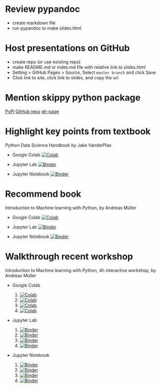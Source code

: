 # Review pypandoc
- create markdown file
- run pypandoc to make slides.html
# Host presentations on GitHub
- create repo (or use existing repo)
- make README.md or index.md file with relative link to slides.html
- Setting > GitHub Pages > Source, Select `master branch` and click Save
- Click link to site, click link to slides, and copy the url
# Mention skippy python package
[PyPI](https://pypi.org/project/skippy/)
[GitHub repo](https://github.com/marskar/skippy/)
[gh-page](https://marskar.github.io/skippy/)

# Highlight key points from textbook
Python Data Science Handbook by Jake VanderPlas

- Google Colab [![Colab](https://colab.research.google.com/assets/colab-badge.svg)](https://colab.research.google.com/github/jakevdp/PythonDataScienceHandbook/blob/master/notebooks/Index.ipynb)

- Jupyter Lab [![Binder](https://mybinder.org/badge_logo.svg)](https://mybinder.org/v2/gh/jakevdp/PythonDataScienceHandbook/master?urlpath=lab/notebooks/Index.ipynb)

- Jupyter Notebook [![Binder](https://mybinder.org/badge_logo.svg)](https://mybinder.org/v2/gh/jakevdp/PythonDataScienceHandbook/master?filepath=notebooks%2FIndex.ipynb)


# Recommend book
Introduction to Machine learning with Python, by Andreas Müller

- Google Colab [![Colab](https://colab.research.google.com/assets/colab-badge.svg)](https://colab.research.google.com/github/amueller/introduction_to_ml_with_python/master)

- Jupyter Lab [![Binder](https://mybinder.org/badge_logo.svg)](https://mybinder.org/v2/gh/amueller/introduction_to_ml_with_python/master?urlpath=lab)

- Jupyter Notebook [![Binder](https://mybinder.org/badge_logo.svg)](https://mybinder.org/v2/gh/amueller/introduction_to_ml_with_python/master)


# Walkthrough recent workshop
Introduction to Machine learning with Python, 4h interactive workshop, by Andreas Müller
- Google Colab
    1. [![Colab](https://colab.research.google.com/assets/colab-badge.svg)](https://colab.research.google.com/github/amueller/ml-workshop-1-of-4/master)
    1. [![Colab](https://colab.research.google.com/assets/colab-badge.svg)](https://colab.research.google.com/github/amueller/ml-workshop-2-of-4/master)
    1. [![Colab](https://colab.research.google.com/assets/colab-badge.svg)](https://colab.research.google.com/github/amueller/ml-workshop-3-of-4/master)
    1. [![Colab](https://colab.research.google.com/assets/colab-badge.svg)](https://colab.research.google.com/github/amueller/ml-workshop-4-of-4/master)

- Jupyter Lab 
    1. [![Binder](https://mybinder.org/badge_logo.svg)](https://mybinder.org/v2/gh/amueller/ml-workshop-1-of-4/master?urlpath=lab)
    1. [![Binder](https://mybinder.org/badge_logo.svg)](https://mybinder.org/v2/gh/amueller/ml-workshop-2-of-4/master?urlpath=lab)
    1. [![Binder](https://mybinder.org/badge_logo.svg)](https://mybinder.org/v2/gh/amueller/ml-workshop-3-of-4/master?urlpath=lab)
    1. [![Binder](https://mybinder.org/badge_logo.svg)](https://mybinder.org/v2/gh/amueller/ml-workshop-4-of-4/master?urlpath=lab)
- Jupyter Notebook 
    1. [![Binder](https://mybinder.org/badge_logo.svg)](https://mybinder.org/v2/gh/amueller/ml-workshop-1-of-4/master)
    1. [![Binder](https://mybinder.org/badge_logo.svg)](https://mybinder.org/v2/gh/amueller/ml-workshop-2-of-4/master)
    1. [![Binder](https://mybinder.org/badge_logo.svg)](https://mybinder.org/v2/gh/amueller/ml-workshop-3-of-4/master)
    1. [![Binder](https://mybinder.org/badge_logo.svg)](https://mybinder.org/v2/gh/amueller/ml-workshop-4-of-4/master)
